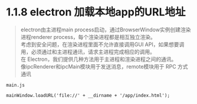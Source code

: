# 1.1.8 electron 加载本地app的URL地址

>electron由主进程main process启动，通过BrowserWindow实例创建渲染进程renderer process，每个渲染进程都是相互独立渲染。  
考虑到安全问题，在渲染进程里面不允许直接调用GUI API，如果想要调用，必须通过和主进程通讯，请求主进程完成相应的调用。  
在 Electron，我们提供几种方法用于主进程和渲染进程之间的通讯。  
像ipcRenderer和ipcMain模块用于发送消息，remote模块用于 RPC 方式通讯


```
main.js

mainWindow.loadURL('file://' + __dirname + '/app/index.html');
```
